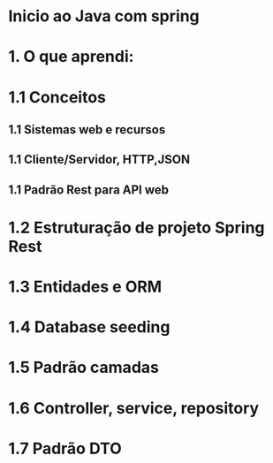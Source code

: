 # Inicio ao Java com spring

# 1. O que aprendi:

# 1.1 Conceitos
## 1.1 Sistemas web e recursos
## 1.1 Cliente/Servidor, HTTP,JSON
## 1.1 Padrão Rest para API web
# 1.2 Estruturação de projeto Spring Rest
# 1.3 Entidades e ORM
# 1.4 Database seeding
# 1.5 Padrão camadas
# 1.6 Controller, service, repository
# 1.7 Padrão DTO
